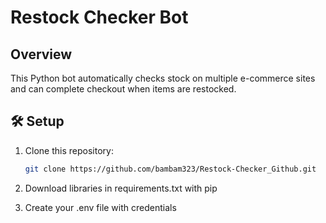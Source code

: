 # Restock Checker Bot

## Overview
This Python bot automatically checks stock on multiple e-commerce sites and can complete checkout when items are restocked.

## 🛠 Setup
1. Clone this repository:
   ```bash
   git clone https://github.com/bambam323/Restock-Checker_Github.git

2. Download libraries in requirements.txt with pip

3. Create your .env file with credentials
